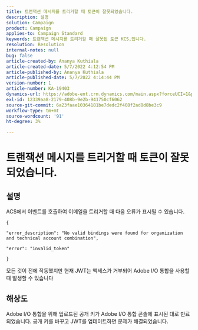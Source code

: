 ```yaml
---
title: 트랜잭션 메시지를 트리거할 때 토큰이 잘못되었습니다.
description: 설명
solution: Campaign
product: Campaign
applies-to: Campaign Standard
keywords: 트랜잭션 메시지를 트리거할 때 잘못된 토큰 KCS,입니다.
resolution: Resolution
internal-notes: null
bug: false
article-created-by: Ananya Kuthiala
article-created-date: 5/7/2022 4:12:54 PM
article-published-by: Ananya Kuthiala
article-published-date: 5/7/2022 4:14:44 PM
version-number: 1
article-number: KA-19403
dynamics-url: https://adobe-ent.crm.dynamics.com/main.aspx?forceUCI=1&pagetype=entityrecord&etn=knowledgearticle&id=c8669289-20ce-ec11-a7b5-0022480a8e40
exl-id: 12339aa8-2179-408b-9e2b-941750cf6062
source-git-commit: 6a23faae10364181be7dedc2f408f2ad8d8be3c9
workflow-type: tm+mt
source-wordcount: '91'
ht-degree: 3%

---
```


# 트랜잭션 메시지를 트리거할 때 토큰이 잘못되었습니다.

## 설명


ACS에서 이벤트를 호출하여 이메일을 트리거할 때 다음 오류가 표시될 수 있습니다.

```
{

"error_description": "No valid bindings were found for organization and technical account combination",

"error": "invalid_token"

}
```

모든 것이 전에 작동했지만 현재 JWT는 액세스가 거부되어 Adobe I/O 통합을 사용할 때 발생할 수 있습니다


## 해상도


Adobe I/O 통합을 위해 업로드된 공개 키가 Adobe I/O 통합 콘솔에 표시된 대로 만료되었습니다. 공개 키를 바꾸고 JWT를 업데이트하면 문제가 해결되었습니다.
